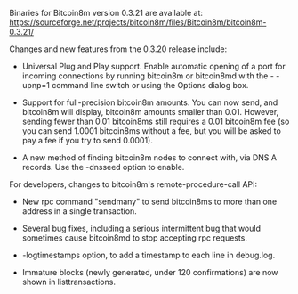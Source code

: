 Binaries for Bitcoin8m version 0.3.21 are available at:
  https://sourceforge.net/projects/bitcoin8m/files/Bitcoin8m/bitcoin8m-0.3.21/

Changes and new features from the 0.3.20 release include:

* Universal Plug and Play support.  Enable automatic opening of a port for incoming connections by running bitcoin8m or bitcoin8md with the - -upnp=1 command line switch or using the Options dialog box.

* Support for full-precision bitcoin8m amounts.  You can now send, and bitcoin8m will display, bitcoin8m amounts smaller than 0.01.  However, sending fewer than 0.01 bitcoin8ms still requires a 0.01 bitcoin8m fee (so you can send 1.0001 bitcoin8ms without a fee, but you will be asked to pay a fee if you try to send 0.0001).

* A new method of finding bitcoin8m nodes to connect with, via DNS A records. Use the -dnsseed option to enable.

For developers, changes to bitcoin8m's remote-procedure-call API:

* New rpc command "sendmany" to send bitcoin8ms to more than one address in a single transaction.

* Several bug fixes, including a serious intermittent bug that would sometimes cause bitcoin8md to stop accepting rpc requests. 

* -logtimestamps option, to add a timestamp to each line in debug.log.

* Immature blocks (newly generated, under 120 confirmations) are now shown in listtransactions.
